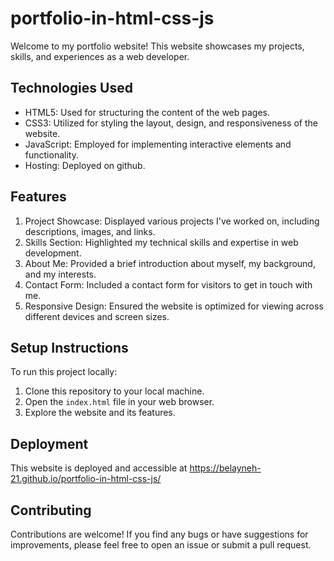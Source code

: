 # portfolio-in-html-css-js

Welcome to my portfolio website! This website showcases my projects, skills, and experiences as a web developer.

## Technologies Used

- HTML5: Used for structuring the content of the web pages.
- CSS3: Utilized for styling the layout, design, and responsiveness of the website.
- JavaScript: Employed for implementing interactive elements and functionality.
- Hosting: Deployed on github.
## Features

1. Project Showcase: Displayed various projects I've worked on, including descriptions, images, and links.
2. Skills Section: Highlighted my technical skills and expertise in web development.
3. About Me: Provided a brief introduction about myself, my background, and my interests.
4. Contact Form: Included a contact form for visitors to get in touch with me.
5. Responsive Design: Ensured the website is optimized for viewing across different devices and screen sizes.

## Setup Instructions

To run this project locally:

1. Clone this repository to your local machine.
2. Open the `index.html` file in your web browser.
3. Explore the website and its features.

## Deployment

This website is deployed and accessible at https://belayneh-21.github.io/portfolio-in-html-css-js/

## Contributing

Contributions are welcome! If you find any bugs or have suggestions for improvements, please feel free to open an issue or submit a pull request.
